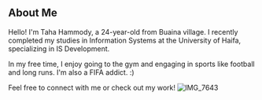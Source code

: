 ## About Me

Hello! I'm Taha Hammody, a 24-year-old from Buaina village. I recently completed my studies in Information Systems at the University of Haifa, specializing in IS Development.

In my free time, I enjoy going to the gym and engaging in sports like football and long runs. I'm also a FIFA addict. :)

Feel free to connect with me or check out my work!
![IMG_7643](https://github.com/user-attachments/assets/ad0d35af-7bf2-418e-87b0-c91a3fe572fc)
